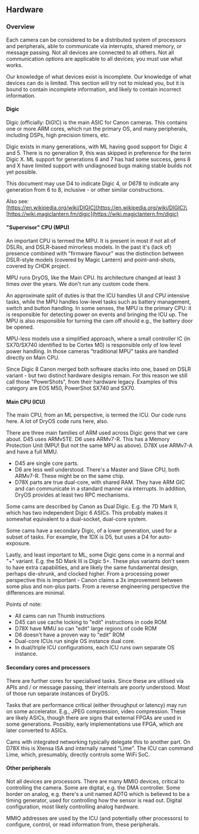 
## Hardware

### Overview

Each camera can be considered to be a distributed system of processors and peripherals, able to communicate via interrupts, shared memory, or message passing.  Not all devices are connected to all others.  Not all communication options are applicable to all devices; you must use what works.

Our knowledge of what devices exist is incomplete.  Our knowledge of what devices can do is limited.  This section will try not to mislead you, but it is bound to contain incomplete information, and likely to contain incorrect information.

#### Digic

Digic (officially: DiG!C) is the main ASIC for Canon cameras.  This contains one or more ARM cores, which run the primary OS, and many peripherals, including DSPs, high precision timers, etc.

Digic exists in many generations, with ML having good support for Digic 4 and 5.  There is no generation 9, this was skipped in preference for the term Digic X.  ML support for generations 6 and 7 has had some success, gens 8 and X have limited support with undiagnosed bugs making stable builds not yet possible.

This document may use D4 to indicate Digic 4, or D678 to indicate any generation from 6 to 8, inclusive - or other similar constructions.

Also see:\
[https://en.wikipedia.org/wiki/DIGIC](https://en.wikipedia.org/wiki/DIGIC)\
[https://wiki.magiclantern.fm/digic](https://wiki.magiclantern.fm/digic)

#### "Supervisor" CPU (MPU)

An important CPU is termed the MPU. It is present in most if not all of DSLRs, and DSLR-based mirrorless models.  In the past it's (lack of) presence combined with "firmware flavour" was the distinction between DSLR-style models (covered by Magic Lantern) and point-and-shots, covered by CHDK project.

MPU runs DryOS, like the Main CPU. Its architecture changed at least 3 times over the years. We don't run any custom code there.

An approximate split of duties is that the ICU handles UI and CPU intensive tasks, while the MPU handles low-level tasks such as battery management, switch and button handling.  In some senses, the MPU is the primary CPU: it is responsible for detecting power on events and bringing the ICU up.  The MPU is also responsible for turning the cam off should e.g., the battery door be opened. 

MPU-less models use a simplified approach, where a small controller IC (in SX70/SX740 identified to be Cortex M0) is responsible only of low level power handling.  In those cameras "traditional MPU" tasks are handled directly on Main CPU.

Since Digic 8 Canon merged both software stacks into one, based on DSLR variant - but two distinct hardware designs remain.  For this reason we still call those "PowerShots", from their hardware legacy.  Examples of this category are EOS M50, PowerShot SX740 and SX70.

#### Main CPU (ICU)

The main CPU, from an ML perspective, is termed the ICU.  Our code runs here.  A lot of DryOS code runs here, also.

There are three main families of ARM used across Digic gens that we care about.  D45 uses ARMv5TE.  D6 uses ARMv7-R.  This has a Memory Protection Unit (MPU!  But not the same MPU as above).  D78X use ARMv7-A and have a full MMU.

 - D45 are single core parts.
 - D6 are less well understood.  There's a Master and Slave CPU, both ARMv7-R.  These might be on the same chip.
 - D78X parts are true dual-core, with shared RAM.  They have ARM GIC and can communicate in a standard manner via interrupts.  In addition, DryOS provides at least two RPC mechanisms.

Some cams are described by Canon as Dual Digic.  E.g. the 7D Mark II, which has two independent Digic 6 ASICs.  This probably makes it somewhat equivalent to a dual-socket, dual-core system.

Some cams have a secondary Digic, of a lower generation, used for a subset of tasks.  For example, the 1DX is D5, but uses a D4 for auto-exposure.

Lastly, and least important to ML, some Digic gens come in a normal and "+" variant.  E.g. the 5D Mark III is Digic 5+.  These plus variants don't seem to have extra capabilities, and are likely the same fundamental design, perhaps die-shrunk, and clocked higher.  From a processing power perspective this is important - Canon claims a 3x improvement between some plus and non-plus parts.  From a reverse engineering perspective the differences are minimal.

Points of note:

- All cams can run Thumb instructions
- D45 can use cache locking to "edit" instructions in code ROM
- D78X have MMU so can "edit" large regions of code ROM
- D6 doesn't have a proven way to "edit" ROM
- Dual-core ICUs run single OS instance dual core.
- In dual/triple ICU configurations, each ICU runs own separate OS instance.

#### Secondary cores and processors

There are further cores for specialised tasks.  Since these are utilised via APIs and / or message passing, their internals are poorly understood.  Most of those run separate instances of DryOS.

Tasks that are performance critical (either throughput or latency) may run on some accelerator.  E.g., JPEG compression, video compression.  These are likely ASICs, though there are signs that external FPGAs are used in some generations.  Possibly, early implementations use FPGA, which are later converted to ASICs.

Cams with integrated networking typically delegate this to another part.  On D78X this is Xtensa ISA and internally named "Lime".  The ICU can command Lime, which, presumably, directly controls some WiFi SoC.

#### Other peripherals

Not all devices are processors.  There are many MMIO devices, critical to controlling the camera.  Some are digital, e.g. the DMA controller.  Some border on analog, e.g. there's a unit named ADTG which is believed to be a timing generator, used for controlling how the sensor is read out.  Digital configuration, most likely controlling analog hardware.

MMIO addresses are used by the ICU (and potentially other processors) to configure, control, or read information from, these peripherals.

<div style="page-break-after: always; visibility: hidden"></div>
